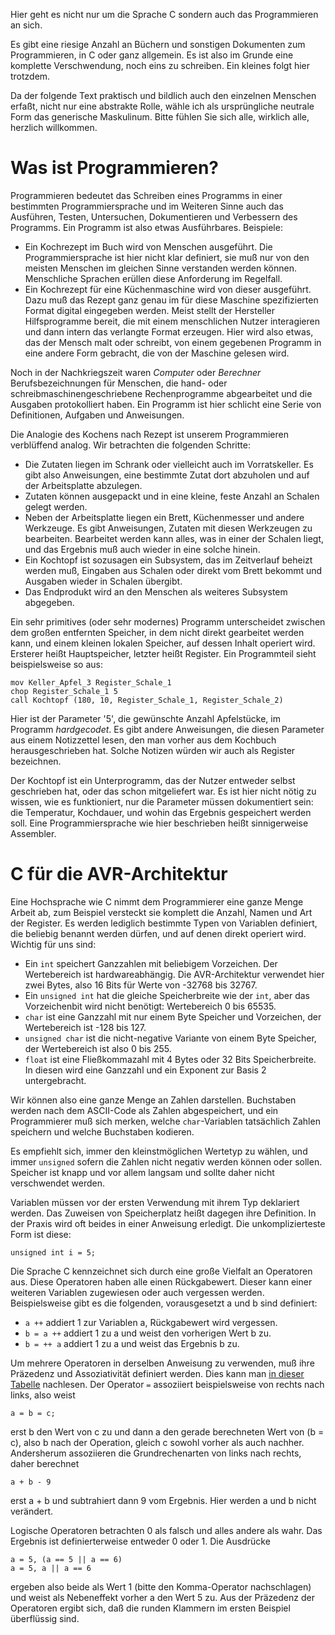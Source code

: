 Hier geht es nicht nur um die Sprache C sondern auch das Programmieren an sich.

Es gibt eine riesige Anzahl an Büchern und sonstigen Dokumenten zum
Programmieren, in C oder ganz allgemein.  Es ist also im Grunde eine komplette
Verschwendung, noch eins zu schreiben.  Ein kleines folgt hier trotzdem.

Da der folgende Text praktisch und bildlich auch den einzelnen Menschen erfaßt,
nicht nur eine abstrakte Rolle, wähle ich als ursprüngliche neutrale Form das
generische Maskulinum.  Bitte fühlen Sie sich alle, wirklich alle, herzlich
willkommen.

# Was ist Programmieren?

Programmieren bedeutet das Schreiben eines Programms in einer bestimmten
Programmiersprache und im Weiteren Sinne auch das Ausführen, Testen,
Untersuchen, Dokumentieren und Verbessern des Programms.
Ein Programm ist also etwas Ausführbares.  Beispiele:

 - Ein Kochrezept im Buch wird von Menschen ausgeführt.
   Die Programmiersprache ist hier nicht klar definiert, sie muß nur von den
   meisten Menschen im gleichen Sinne verstanden werden können.
   Menschliche Sprachen erüllen diese Anforderung im Regelfall.
 - Ein Kochrezept für eine Küchenmaschine wird von dieser ausgeführt.
   Dazu muß das Rezept ganz genau im für diese Maschine spezifizierten Format
   digital eingegeben werden.
   Meist stellt der Hersteller Hilfsprogramme bereit, die mit einem
   menschlichen Nutzer interagieren und dann intern das verlangte Format erzeugen.
   Hier wird also etwas, das der Mensch malt oder schreibt, von einem gegebenen
   Programm in eine andere Form gebracht, die von der Maschine gelesen wird.

Noch in der Nachkriegszeit waren *Computer* oder *Berechner*
Berufsbezeichnungen für Menschen, die hand- oder schreibmaschinengeschriebene
Rechenprogramme abgearbeitet und die Ausgaben protokolliert haben.  Ein
Programm ist hier schlicht eine Serie von Definitionen, Aufgaben und
Anweisungen.

Die Analogie des Kochens nach Rezept ist unserem Programmieren verblüffend
analog.  Wir betrachten die folgenden Schritte:

 - Die Zutaten liegen im Schrank oder vielleicht auch im Vorratskeller.
   Es gibt also Anweisungen, eine bestimmte Zutat dort abzuholen und auf der
   Arbeitsplatte abzulegen.
 - Zutaten können ausgepackt und in eine kleine, feste Anzahl an Schalen gelegt
   werden.
 - Neben der Arbeitsplatte liegen ein Brett, Küchenmesser und andere Werkzeuge.
   Es gibt Anweisungen, Zutaten mit diesen Werkzeugen zu bearbeiten.
   Bearbeitet werden kann alles, was in einer der Schalen liegt, und das
   Ergebnis muß auch wieder in eine solche hinein.
 - Ein Kochtopf ist sozusagen ein Subsystem, das im Zeitverlauf beheizt werden
   muß, Eingaben aus Schalen oder direkt vom Brett bekommt und Ausgaben wieder
   in Schalen übergibt.
 - Das Endprodukt wird an den Menschen als weiteres Subsystem abgegeben.

Ein sehr primitives (oder sehr modernes) Programm unterscheidet zwischen dem
großen entfernten Speicher, in dem nicht direkt gearbeitet werden kann, und
einem kleinen lokalen Speicher, auf dessen Inhalt operiert wird.  Ersterer
heißt Hauptspeicher, letzter heißt Register.  Ein Programmteil sieht
beispielsweise so aus:

    mov Keller_Apfel_3 Register_Schale_1
    chop Register_Schale_1 5
    call Kochtopf (180, 10, Register_Schale_1, Register_Schale_2)

Hier ist der Parameter '5', die gewünschte Anzahl Apfelstücke, im Programm
*hardgecodet*.  Es gibt andere Anweisungen, die diesen Parameter aus einem
Notizzettel lesen, den man vorher aus dem Kochbuch herausgeschrieben hat.
Solche Notizen würden wir auch als Register bezeichnen.

Der Kochtopf ist ein Unterprogramm, das der Nutzer entweder selbst geschrieben
hat, oder das schon mitgeliefert war.  Es ist hier nicht nötig zu wissen, wie
es funktioniert, nur die Parameter müssen dokumentiert sein: die Temperatur,
Kochdauer, und wohin das Ergebnis gespeichert werden soll.  Eine
Programmiersprache wie hier beschrieben heißt sinnigerweise Assembler.

# C für die AVR-Architektur

Eine Hochsprache wie C nimmt dem Programmierer eine ganze Menge Arbeit ab, zum
Beispiel versteckt sie komplett die Anzahl, Namen und Art der Register.  Es
werden lediglich bestimmte Typen von Variablen definiert, die beliebig benannt
werden dürfen, und auf denen direkt operiert wird.  Wichtig für uns sind:

 - Ein `int` speichert Ganzzahlen mit beliebigem Vorzeichen.
   Der Wertebereich ist hardwareabhängig.
   Die AVR-Architektur verwendet hier zwei Bytes, also 16 Bits für Werte von
   -32768 bis 32767.
 - Ein `unsigned int` hat die gleiche Speicherbreite wie der `int`, aber das
   Vorzeichenbit wird nicht benötigt:  Wertebereich 0 bis 65535.
 - `char` ist eine Ganzzahl mit nur einem Byte Speicher und Vorzeichen, der
   Wertebereich ist -128 bis 127.
 - `unsigned char` ist die nicht-negative Variante von einem Byte Speicher,
   der Wertebereich ist also 0 bis 255.
 - `float` ist eine Fließkommazahl mit 4 Bytes oder 32 Bits Speicherbreite.
   In diesen wird eine Ganzzahl und ein Exponent zur Basis 2 untergebracht.

Wir können also eine ganze Menge an Zahlen darstellen.  Buchstaben werden nach
dem ASCII-Code als Zahlen abgespeichert, und ein Programmierer muß sich merken,
welche `char`-Variablen tatsächlich Zahlen speichern und welche Buchstaben
kodieren.

Es empfiehlt sich, immer den kleinstmöglichen Wertetyp zu wählen, und immer
`unsigned` sofern die Zahlen nicht negativ werden können oder sollen.
Speicher ist knapp und vor allem langsam und sollte daher nicht verschwendet
werden.

Variablen müssen vor der ersten Verwendung mit ihrem Typ deklariert werden.
Das Zuweisen von Speicherplatz heißt dagegen ihre Definition.
In der Praxis wird oft beides in einer Anweisung erledigt.
Die unkomplizierteste Form ist diese:

    unsigned int i = 5;

Die Sprache C kennzeichnet sich durch eine große Vielfalt an Operatoren aus.
Diese Operatoren haben alle einen Rückgabewert.
Dieser kann einer weiteren Variablen zugewiesen oder auch vergessen werden.
Beispielsweise gibt es die folgenden, vorausgesetzt a und b sind definiert:

 - `a ++` addiert 1 zur Variablen a, Rückgabewert wird vergessen.
 - `b = a ++` addiert 1 zu a und weist den vorherigen Wert b zu.
 - `b = ++ a` addiert 1 zu a und weist das Ergebnis b zu.

Um mehrere Operatoren in derselben Anweisung zu verwenden, muß ihre Präzedenz
und Assoziativität definiert werden.  Dies kann man
[in dieser Tabelle](https://www.eecs.northwestern.edu/~wkliao/op-prec.htm)
nachlesen.  Der Operator `=` assoziiert beispielsweise von rechts nach links,
also weist

    a = b = c;

erst b den Wert von c zu und dann a den gerade berechneten Wert von (b = c),
also b nach der Operation, gleich c sowohl vorher als auch nachher.
Andersherum assoziieren die Grundrechenarten von links nach rechts, daher
berechnet

    a + b - 9

erst a + b und subtrahiert dann 9 vom Ergebnis.  Hier werden a und b nicht
verändert.

Logische Operatoren betrachten 0 als falsch und alles andere als wahr.
Das Ergebnis ist definierterweise entweder 0 oder 1.  Die Ausdrücke

    a = 5, (a == 5 || a == 6)
    a = 5, a || a == 6

ergeben also beide als Wert 1 (bitte den Komma-Operator nachschlagen) und weist
als Nebeneffekt vorher a den Wert 5 zu.
Aus der Präzedenz der Operatoren ergibt sich, daß die runden Klammern im ersten
Beispiel überflüssig sind.
